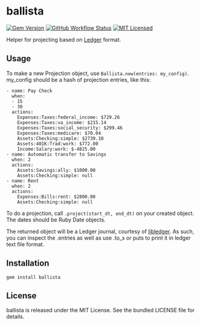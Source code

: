 ballista
=========

[![Gem Version](https://img.shields.io/gem/v/ballista.svg)](https://rubygems.org/gems/ballista)
[![GitHub Workflow Status](https://img.shields.io/github/actions/workflow/status/akerl/ballista/build.yml?branch=main)](https://github.com/akerl/ballista/actions)
[![MIT Licensed](https://img.shields.io/badge/license-MIT-green.svg)](https://tldrlegal.com/license/mit-license)

Helper for projecting based on [Ledger](http://www.ledger-cli.org/) format.

## Usage

To make a new Projection object, use `Ballista.new(entries: my_config)`. my_config should be a hash of projection entries, like this:

```
- name: Pay Check
  when:
  - 15
  - 30
  actions:
    Expenses:Taxes:federal_income: $729.26
    Expenses:Taxes:va_income: $215.14
    Expenses:Taxes:social_security: $299.46
    Expenses:Taxes:medicare: $70.04
    Assets:Checking:simple: $2739.10
    Assets:401K:Trad:work: $772.00
    Income:Salary:work: $-4825.00
- name: Automatic transfer to Savings
  when: 2
  actions:
    Assets:Savings:ally: $1000.00
    Assets:Checking:simple: null
- name: Rent
  when: 2
  actions:
    Expenses:Bills:rent: $2800.00
    Assets:Checking:simple: null
```

To do a projection, call `.project(start_dt, end_dt)` on your created object. The dates should be Ruby Date objects.

The returned object will be a Ledger journal, courtesy of [libledger](https://github.com/akerl/libledger). As such, you can inspect the .entries as well as use .to_s or puts to print it in ledger text file format.

## Installation

    gem install ballista

## License

ballista is released under the MIT License. See the bundled LICENSE file for details.


